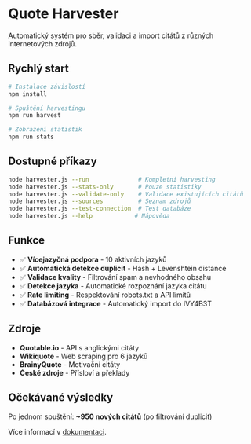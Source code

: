 # Quote Harvester

Automatický systém pro sběr, validaci a import citátů z různých internetových zdrojů.

## Rychlý start

```bash
# Instalace závislostí
npm install

# Spuštění harvestingu
npm run harvest

# Zobrazení statistik
npm run stats
```

## Dostupné příkazy

```bash
node harvester.js --run              # Kompletní harvesting
node harvester.js --stats-only       # Pouze statistiky
node harvester.js --validate-only    # Validace existujících citátů
node harvester.js --sources          # Seznam zdrojů
node harvester.js --test-connection  # Test databáze
node harvester.js --help            # Nápověda
```

## Funkce

- ✅ **Vícejazyčná podpora** - 10 aktivních jazyků
- ✅ **Automatická detekce duplicit** - Hash + Levenshtein distance
- ✅ **Validace kvality** - Filtrování spam a nevhodného obsahu
- ✅ **Detekce jazyka** - Automatické rozpoznání jazyka citátu
- ✅ **Rate limiting** - Respektování robots.txt a API limitů
- ✅ **Databázová integrace** - Automatický import do IVY4B3T

## Zdroje

- **Quotable.io** - API s anglickými citáty
- **Wikiquote** - Web scraping pro 6 jazyků
- **BrainyQuote** - Motivační citáty
- **České zdroje** - Přísloví a překlady

## Očekávané výsledky

Po jednom spuštění: **~950 nových citátů** (po filtrování duplicit)

Více informací v [dokumentaci](../docs/README.quote_harvester.md).